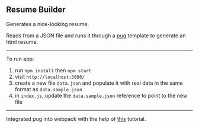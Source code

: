 ## Resume Builder

Generates a nice-looking resume.

Reads from a JSON file and runs it through a [pug](https://pugjs.org/api/getting-started.html) template to generate an html resume.

---
To run app:
1. run `npm install` then `npm start`
1. visit `http://localhost:3000/`
1. create a new file `data.json` and populate it with real data in the same format as `data.sample.json`
1. in `index.js`, update the `data.sample.json` reference to point to the new file


---
Integrated pug into webpack with the help of [this](https://itnext.io/webpack-4-write-pug-templates-c24e5ea07317) tutorial.